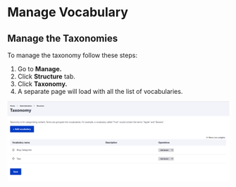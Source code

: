 # Manage Vocabulary

## Manage the Taxonomies

To manage the taxonomy follow these steps:

1. Go to **Manage.**
2. Click **Structure** tab.
3. Click **Taxonomy.**
4. A separate page will load with all the list of vocabularies.

![Taxonomies](<../../../.gitbook/assets/Taxonomy _ varbase9003d1 (2).png>)
